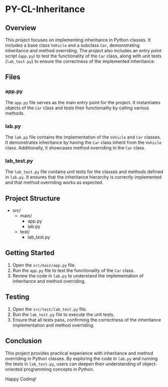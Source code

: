 # PY-CL-Inheritance


## Overview

This project focuses on implementing inheritance in Python classes. It includes a base class `Vehicle` and a subclass `Car`, demonstrating inheritance and method overriding. The project also includes an entry point script (`app.py`) to test the functionality of the `Car` class, along with unit tests (`lab_test.py`) to ensure the correctness of the implemented inheritance.

## Files

### app.py
The `app.py` file serves as the main entry point for the project. It instantiates objects of the `Car` class and tests their functionality by calling various methods.

### lab.py
The `lab.py` file contains the implementation of the `Vehicle` and `Car` classes. It demonstrates inheritance by having the `Car` class inherit from the `Vehicle` class. Additionally, it showcases method overriding in the `Car` class.

### lab_test.py
The `lab_test.py` file contains unit tests for the classes and methods defined in `lab.py`. It ensures that the inheritance hierarchy is correctly implemented and that method overriding works as expected.

## Project Structure

- src/
  - main/
    - app.py
    - lab.py
  - test/
    - lab_test.py

## Getting Started

1. Open the `src/main/app.py` file.
2. Run the `app.py` file to test the functionality of the `Car` class.
3. Review the code in `lab.py` to understand the implementation of inheritance and method overriding.

## Testing

1. Open the `src/test/lab_test.py` file.
2. Run the `lab_test.py` file to execute the unit tests.
3. Ensure that all tests pass, confirming the correctness of the inheritance implementation and method overriding.

## Conclusion

This project provides practical experience with inheritance and method overriding in Python classes. By exploring the code in `lab.py` and running the tests in `lab_test.py`, users can deepen their understanding of object-oriented programming concepts in Python.

Happy Coding!
